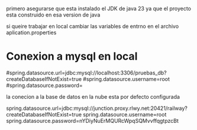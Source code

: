 primero asegurarse que esta instalado el JDK de java 23 ya que el proyecto esta construido en esa version de java

si queire trabajar en local cambiar las variables de entrno en el archivo aplication.properties

# Conexion a mysql en local
#spring.datasource.url=jdbc:mysql://localhost:3306/pruebas_db?createDatabaseIfNotExist=true
#spring.datasource.username=root
#spring.datasource.password=

la conecion a la base de datos en la nube esta por defecto configurada

spring.datasource.url=jdbc:mysql://junction.proxy.rlwy.net:20421/railway?createDatabaseIfNotExist=true
spring.datasource.username=root
spring.datasource.password=nYDiyNuErMQURcWpqSQMvvffqgtpzcBt
